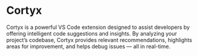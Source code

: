 # Cortyx
Cortyx is a powerful VS Code extension designed to assist developers by offering intelligent code suggestions and insights. By analyzing your project’s codebase, Cortyx provides relevant recommendations, highlights areas for improvement, and helps debug issues — all in real-time.
